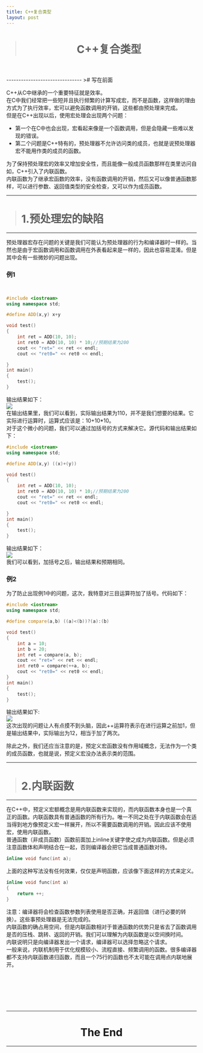 ```yaml
---
title: C++复合类型
layout: post
---
```

># <center>C++复合类型<center/>  

<br/>
<br/>
-------------------------------  
># 写在前面  

C++从C中继承的一个重要特征就是效率。  
在C中我们经常把一些短并且执行频繁的计算写成宏，而不是函数，这样做的理由方式为了执行效率，宏可以避免函数调用的开销，这些都由预处理来完成。  
但是在C++出现以后，使用宏处理会出现两个问题：  
- 第一个在C中也会出现，宏看起来像是一个函数调用，但是会隐藏一些难以发现的错误。  
- 第二个问题是C++特有的，预处理器不允许访问类的成员，也就是说预处理器宏不能用作类的成员的函数。  


为了保持预处理宏的效率又增加安全性，而且能像一般成员函数那样在类里访问自如，C++引入了内联函数。  
内联函数为了继承宏函数的效率，没有函数调用的开销，然后又可以像普通函数那样，可以进行参数、返回值类型的安全检查，又可以作为成员函数。  

-----------------------------------------
>#  1.预处理宏的缺陷  

----------------------------------  
预处理器宏存在问题的关键是我们可能认为预处理器的行为和编译器时一样的。当然也是由于宏函数调用和函数调用在外表看起来是一样的，因此也容易混淆。但是其中会有一些微妙的问题出现。  
### 例1

```c++


#include <iostream>
using namespace std;

#define ADD(x,y) x+y

void test()
{
	int ret = ADD(10, 10);
	int ret0 = ADD(10, 10) * 10;//预期结果为200
	cout << "ret=" << ret << endl;
	cout << "ret0=" << ret0 << endl;

}
int main()
{
	test();
}
```

输出结果如下：  
![](https://i.imgur.com/4R0ff3I.png)  
在输出结果里，我们可以看到，实际输出结果为110，并不是我们想要的结果。它实际进行运算时，运算式应该是：10+10*10。  
对于这个微小的问题，我们可以通过加括号的方式来解决它。源代码和输出结果如下：  
```c++
#include <iostream>
using namespace std;

#define ADD(x,y) ((x)+(y))

void test()
{
	int ret = ADD(10, 10);
	int ret0 = ADD(10, 10) * 10;//预期结果为200
	cout << "ret=" << ret << endl;
	cout << "ret0=" << ret0 << endl;

}
int main()
{
	test();
}
```
输出结果如下：  
![](https://i.imgur.com/pk7Yv4A.png)  
我们可以看到，加括号之后，输出结果和预期相同。  

### 例2
为了防止出现例1中的问题，这次，我特意对三目运算符加了括号。代码如下：  
```c++
#include <iostream>
using namespace std;

#define compare(a,b) ((a)<(b))?(a):(b)

void test()
{
	int a = 10;
	int b = 20;
	int ret = compare(a, b);
	cout << "ret=" << ret << endl;
	int ret0 = compare(++a, b);
	cout << "ret0=" << ret0 << endl;
}
int main()
{
	test();
}
```
输出结果如下:  
![](https://i.imgur.com/sTiAySo.png)  
这次出现的问题让人有点摸不到头脑，因此++运算符表示在进行运算之前加1，但是输出结果中，实际输出为12，相当于加了两次。  

除此之外，我们还应当注意的是，预定义宏函数没有作用域概念，无法作为一个类的成员函数，也就是说，预定义宏没办法表示类的范围。  


-----------------------------------------
>#  2.内联函数  

----------------------------------  


在C++中，预定义宏额概念是用内联函数来实现的，而内联函数本身也是一个真正的函数。内联函数具有普通函数的所有行为。唯一不同之处在于内联函数会在适当得到地方像预定义宏一样展开，所以不需要函数调用的开销。因此应该不使用宏，使用内联函数。   
普通函数（非成员函数）函数前面加上inline关键字使之成为内联函数。但是必须注意函数体和声明结合在一起，否则编译器会把它当成普通函数对待。  

```c++
inline void func(int a);
```
上面的这种写法没有任何效果，仅仅是声明函数，应该像下面这样的方式来定义。   
```c++
inline void func(int a)
{
	return ++;
}
```
注意：编译器将会检查函数参数列表使用是否正确，并返回值（进行必要的转换）。这些事预处理器是无法完成的。  
内联函数的确占用空间，但是内联函数相对于普通函数的优势只是省去了函数调用是否的压栈、跳转、返回的开销。我们可以理解为内联函数是以空间换时间。  
内联说明只是向编译器发出一个请求，编译器可以选择忽略这个请求。  
一般来说，内联机制用于优化规模较小、流程直接、频繁调用的函数。很多编译器都不支持内联函数递归函数，而且一个75行的函数也不太可能在调用点内联地展开。  


<br/><br/><br/><br/><br/>

-------------------------------------
# <center>The End<center/>  
-------------------------------------
